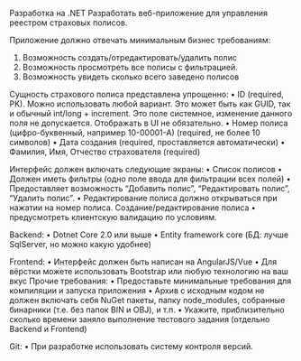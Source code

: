 Разработка на .NET
Разработать веб-приложение для управления реестром страховых полисов.

Приложение должно отвечать минимальным бизнес требованиям:
1. Возможность создать/отредактировать/удалить полис
2. Возможность просмотреть все полисы с фильтрацией.
3. Возможность увидеть сколько всего заведено полисов

Сущность страхового полиса представлена упрощенно:
• ID (required, PK). Можно использовать любой вариант. Это может быть как GUID, так и обычный int/long + increment. Это поле системное, изменение данного поля не допускается. Отображать в UI не обязательно.
• Номер полиса (цифро-буквенный, например 10-00001-А) (required, не более 10 символов)
• Дата создания (required, проставляется автоматически)
• Фамилия, Имя, Отчество страхователя (required)

Интерфейс должен включать следующие экраны:
• Список полисов
• Должен иметь фильтры (одно поле ввода для фильтрации всех полей)
• Предоставляет возможность “Добавить полис”, “Редактировать полис”, “Удалить полис”.
• Редактирование полиса должно открываться при нажатии на номер полиса.
Создание/редактирование полиса
• предусмотреть клиентскую валидацию по условиям.

Backend:
• Dotnet Core 2.0 или выше
• Entity framework core (БД: лучше SqlServer, но можно какую удобнее)

Frontend:
• Интерфейс должен быть написан на AngularJS/Vue
• Для вёрстки можете использовать Bootstrap или любую технологию на ваш вкус
Прочие требования:
• Предоставьте минимальные требования для компиляции и запуска приложения
• Архив с исходным кодом не должен включать себя NuGet пакеты, папку node_modules, собранные бинарники (т.е. без папок BIN и OBJ), и т.п.
• Укажите, приблизительно сколько времени заняло выполнение тестового задания (отдельно Backend и Frontend)

Git:
• При разработке использовать систему контроля версий. 
